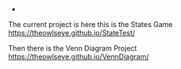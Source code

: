 -

The current project is here this is the States Game https://theowlseye.github.io/StateTest/

Then there is the Venn Diagram Project  https://theowlseye.github.io/VennDiagram/
